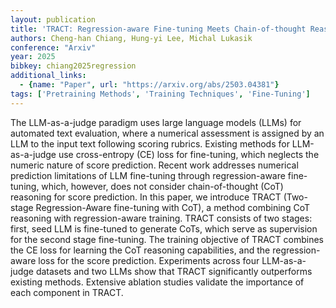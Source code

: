 ```yaml
---
layout: publication
title: 'TRACT: Regression-aware Fine-tuning Meets Chain-of-thought Reasoning For Llm-as-a-judge'
authors: Cheng-han Chiang, Hung-yi Lee, Michal Lukasik
conference: "Arxiv"
year: 2025
bibkey: chiang2025regression
additional_links:
  - {name: "Paper", url: "https://arxiv.org/abs/2503.04381"}
tags: ['Pretraining Methods', 'Training Techniques', 'Fine-Tuning']
---
```

The LLM-as-a-judge paradigm uses large language models (LLMs) for automated
text evaluation, where a numerical assessment is assigned by an LLM to the
input text following scoring rubrics. Existing methods for LLM-as-a-judge use
cross-entropy (CE) loss for fine-tuning, which neglects the numeric nature of
score prediction. Recent work addresses numerical prediction limitations of LLM
fine-tuning through regression-aware fine-tuning, which, however, does not
consider chain-of-thought (CoT) reasoning for score prediction. In this paper,
we introduce TRACT (Two-stage Regression-Aware fine-tuning with CoT), a method
combining CoT reasoning with regression-aware training. TRACT consists of two
stages: first, seed LLM is fine-tuned to generate CoTs, which serve as
supervision for the second stage fine-tuning. The training objective of TRACT
combines the CE loss for learning the CoT reasoning capabilities, and the
regression-aware loss for the score prediction. Experiments across four
LLM-as-a-judge datasets and two LLMs show that TRACT significantly outperforms
existing methods. Extensive ablation studies validate the importance of each
component in TRACT.
